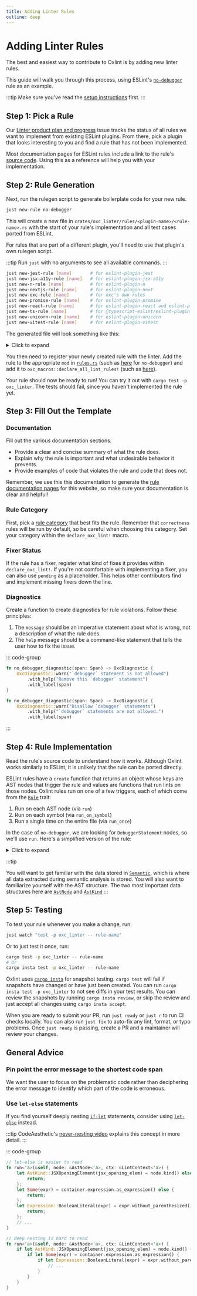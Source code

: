 ```yaml
---
title: Adding Linter Rules
outline: deep
---
```


# Adding Linter Rules

The best and easiest way to contribute to Oxlint is by adding new linter rules.

This guide will walk you through this process, using ESLint's
[`no-debugger`](https://eslint.org/docs/latest/rules/no-debugger) rule as an
example.

:::tip
Make sure you've read the [setup instructions](../development.md) first.
:::

## Step 1: Pick a Rule

Our [Linter product plan and
progress](https://github.com/oxc-project/oxc/issues/481) issue tracks the status
of all rules we want to implement from existing ESLint plugins. From there, pick
a plugin that looks interesting to you and find a rule that has not been
implemented.

Most documentation pages for ESLint rules include a link to the rule's [source
code](https://eslint.org/docs/latest/rules/no-debugger#resources). Using this as
a reference will help you with your implementation.

## Step 2: Rule Generation

Next, run the rulegen script to generate boilerplate code for your new rule.

```bash
just new-rule no-debugger
```

This will create a new file in
`crates/oxc_linter/rules/<plugin-name>/<rule-name>.rs` with the start of your
rule's implementation and all test cases ported from ESLint.

For rules that are part of a different plugin, you'll need to use that plugin's
own rulegen script.

:::tip
Run `just` with no arguments to see all available commands.
:::

```bash
just new-jest-rule [name]       # for eslint-plugin-jest
just new-jsx-a11y-rule [name]   # for eslint-plugin-jsx-a11y
just new-n-rule [name]          # for eslint-plugin-n
just new-nextjs-rule [name]     # for eslint-plugin-next
just new-oxc-rule [name]        # for oxc's own rules
just new-promise-rule [name]    # for eslint-plugin-promise
just new-react-rule [name]      # for eslint-plugin-react and eslint-plugin-react-hooks
just new-ts-rule [name]         # for @typescript-eslint/eslint-plugin
just new-unicorn-rule [name]    # for eslint-plugin-unicorn
just new-vitest-rule [name]     # for eslint-plugin-vitest
```

The generated file will look something like this:

<details>
<summary>Click to expand</summary>

::: code-group

````rust [rules/eslint/no_debugger.rs]
use oxc_diagnostics::OxcDiagnostic;
use oxc_macros::declare_oxc_lint;
use oxc_span::Span;

use crate::{
    context::LintContext,
    fixer::{RuleFix, RuleFixer},
    rule::Rule,
    AstNode,
};

#[derive(Debug, Default, Clone)]
pub struct NoDebugger;

declare_oxc_lint!(
    /// ### What it does
    ///
    ///
    /// ### Why is this bad?
    ///
    ///
    /// ### Examples
    ///
    /// Examples of **incorrect** code for this rule:
    /// ```js
    /// FIXME: Tests will fail if examples are missing or syntactically incorrect.
    /// ```
    ///
    /// Examples of **correct** code for this rule:
    /// ```js
    /// FIXME: Tests will fail if examples are missing or syntactically incorrect.
    /// ```
    NoDebugger,
    nursery, // TODO: change category to `correctness`, `suspicious`, `pedantic`, `perf`, `restriction`, or `style`
             // See <https://oxc.rs/docs/contribute/linter.html#rule-category> for details

    pending  // TODO: describe fix capabilities. Remove if no fix can be done,
             // keep at 'pending' if you think one could be added but don't know how.
             // Options are 'fix', 'fix_dangerous', 'suggestion', and 'conditional_fix_suggestion'
);

impl Rule for NoDebugger {
    fn run<'a>(&self, node: &AstNode<'a>, ctx: &LintContext<'a>) {}
}

#[test]
fn test() {
    use crate::tester::Tester;
    let pass = vec!["var test = { debugger: 1 }; test.debugger;"];
    let fail = vec!["if (foo) debugger"];
    Tester::new(NoDebugger::NAME, pass, fail).test_and_snapshot();
}
````

:::

</details>

You then need to register your newly created rule with the linter. Add the rule
to the appropriate `mod` in
[`rules.rs`](https://github.com/oxc-project/oxc/blob/main/crates/oxc_linter/src/rules.rs)
(such as
[here](https://github.com/oxc-project/oxc/blob/c1da5741f468eb89851218c8a81569fc219a1082/crates/oxc_linter/src/rules.rs#L57)
for `no-debugger`) and add it to `oxc_macros::declare_all_lint_rules!` (such as
[here](https://github.com/oxc-project/oxc/blob/c1da5741f468eb89851218c8a81569fc219a1082/crates/oxc_linter/src/rules.rs#L498)).

Your rule should now be ready to run! You can try it out with `cargo test -p
oxc_linter`. The tests should fail, since you haven't implemented the rule yet.

## Step 3: Fill Out the Template

### Documentation

Fill out the various documentation sections.

- Provide a clear and concise summary of what the rule does.
- Explain why the rule is important and what undesirable behavior it prevents.
- Provide examples of code that violates the rule and code that does not.

Remember, we use this this documentation to generate the [rule documentation
pages](/docs/guide/usage/linter/rules) for this website, so make sure your
documentation is clear and helpful!

### Rule Category

First, pick a [rule category](../linter.md#rule-category) that best fits the
rule. Remember that `correctness` rules will be run by default, so be careful
when choosing this category. Set your category within the `declare_oxc_lint!` macro.

### Fixer Status

If the rule has a fixer, register what kind of fixes it provides within
`declare_oxc_lint!`. If you're not comfortable with implementing a fixer, you
can also use `pending` as a placeholder. This helps other contributors find and
implement missing fixers down the line.

<!-- TODO: provide link to fixer kinds documentation -->

### Diagnostics

Create a function to create diagnostics for rule violations. Follow these
principles:

1. The `message` should be an imperative statement about what is wrong, not a description of what the rule does.
2. The `help` message should be a command-like statement that tells the user how to fix the issue.

::: code-group

```rust [good]
fn no_debugger_diagnostic(span: Span) -> OxcDiagnostic {
    OxcDiagnostic::warn("`debugger` statement is not allowed")
        .with_help("Remove this `debugger` statement")
        .with_label(span)
}
```

```rust [bad]
fn no_debugger_diagnostic(span: Span) -> OxcDiagnostic {
    OxcDiagnostic::warn("Disallow `debugger` statements")
        .with_help("`debugger` statements are not allowed.")
        .with_label(span)
```

:::

## Step 4: Rule Implementation

Read the rule's source code to understand how it works. Although Oxlint works
similarly to ESLint, it is unlikely that the rule can be ported directly.

ESLint rules have a `create` function that returns an object whose keys are AST
nodes that trigger the rule and values are functions that run lints on those
nodes. Oxlint rules run on one of a few triggers, each of which come from the
[`Rule`](https://github.com/oxc-project/oxc/blob/main/crates/oxc_linter/src/rule.rs)
trait:

1. Run on each AST node (via `run`)
2. Run on each symbol (via `run_on_symbol`)
3. Run a single time on the entire file (via `run_once`)

In the case of `no-debugger`, we are looking for `DebuggerStatement` nodes, so
we'll use `run`. Here's a simplified version of the rule:

<details>
<summary>Click to expand</summary>

::: code-group

````rust [rules/eslint/no_debugger.rs]
use oxc_ast::AstKind;
use oxc_diagnostics::OxcDiagnostic;
use oxc_macros::declare_oxc_lint;
use oxc_span::Span;

use crate::{context::LintContext, rule::Rule, AstNode};

fn no_debugger_diagnostic(span: Span) -> OxcDiagnostic {
    OxcDiagnostic::warn("`debugger` statement is not allowed")
        .with_label(span)
}

#[derive(Debug, Default, Clone)]
pub struct NoDebugger;

declare_oxc_lint!(
    /// ### What it does
    /// Checks for usage of the `debugger` statement
    ///
    /// ### Why is this bad?
    /// `debugger` statements do not affect functionality when a
    /// debugger isn't attached. They're most commonly an
    /// accidental debugging leftover.
    ///
    /// ### Example
    ///
    /// Examples of **incorrect** code for this rule:
    /// ```js
    /// async function main() {
    ///     const data = await getData();
    ///     const result = complexCalculation(data);
    ///     debugger;
    /// }
    /// ```
    NoDebugger,
    correctness
);

impl Rule for NoDebugger {
    // Runs on each node in the AST
    fn run<'a>(&self, node: &AstNode<'a>, ctx: &LintContext<'a>) {
        // `debugger` statements have their own AST kind
        if let AstKind::DebuggerStatement(stmt) = node.kind() {
            // Report a violation
            ctx.diagnostic(no_debugger_diagnostic(stmt.span));
        }
    }
}
````

:::

</details>

:::tip

You
will want to get familiar with the data stored in
[`Semantic`](https://github.com/oxc-project/oxc/blob/main/crates/oxc_semantic/src/lib.rs#L59),
which is where all data extracted during semantic analysis is stored. You will
also want to familiarize yourself with the AST structure. The two most important
data structures here are
[`AstNode`](https://github.com/oxc-project/oxc/blob/main/crates/oxc_semantic/src/node.rs)
and
[`AstKind`](https://github.com/oxc-project/oxc/blob/main/crates/oxc_ast/src/generated/ast_kind.rs)
:::

## Step 5: Testing

To test your rule whenever you make a change, run:

```bash
just watch "test -p oxc_linter -- rule-name"
```

Or to just test it once, run:

```bash
cargo test -p oxc_linter -- rule-name
# Or
cargo insta test -p oxc_linter -- rule-name
```

Oxlint uses [`cargo insta`](https://insta.rs/docs) for snapshot testing. `cargo
test` will fail if snapshots have changed or have just been created. You can run
`cargo insta test -p oxc_linter` to not see diffs in your test results. You can
review the snapshots by running `cargo insta review`, or skip the review and
just accept all changes using `cargo insta accept`.

When you are ready to submit your PR, run `just ready` or `just r` to run CI
checks locally. You can also run `just fix` to auto-fix any lint, format, or
typo problems. Once `just ready` is passing, create a PR and a maintainer will
review your changes.

## General Advice

### Pin point the error message to the shortest code span

We want the user to focus on the problematic code rather than deciphering the
error message to identify which part of the code is erroneous.

### Use `let-else` statements

If you find yourself deeply nesting
[`if-let`](https://doc.rust-lang.org/rust-by-example/flow_control/if_let.html)
statements, consider using [`let-else`](https://doc.rust-lang.org/rust-by-example/flow_control/let_else.html) instead.

:::tip
CodeAesthetic's [never-nesting
video](https://www.youtube.com/watch?v=CFRhGnuXG-4) explains this concept in
more detail.
:::

::: code-group

```rust [good]
// let-else is easier to read
fn run<'a>(&self, node: &AstNode<'a>, ctx: &LintContext<'a>) {
    let AstKind::JSXOpeningElement(jsx_opening_elem) = node.kind() else {
        return;
    };
    let Some(expr) = container.expression.as_expression() else {
        return;
    };
    let Expression::BooleanLiteral(expr) = expr.without_parenthesized() else {
        return;
    };
    // ...
}
```

```rust [bad]
// deep nesting is hard to read
fn run<'a>(&self, node: &AstNode<'a>, ctx: &LintContext<'a>) {
    if let AstKind::JSXOpeningElement(jsx_opening_elem) = node.kind() {
        if let Some(expr) = container.expression.as_expression() {
            if let Expression::BooleanLiteral(expr) = expr.without_parenthesized() {
                // ...
            }
        }
    }
}
```
